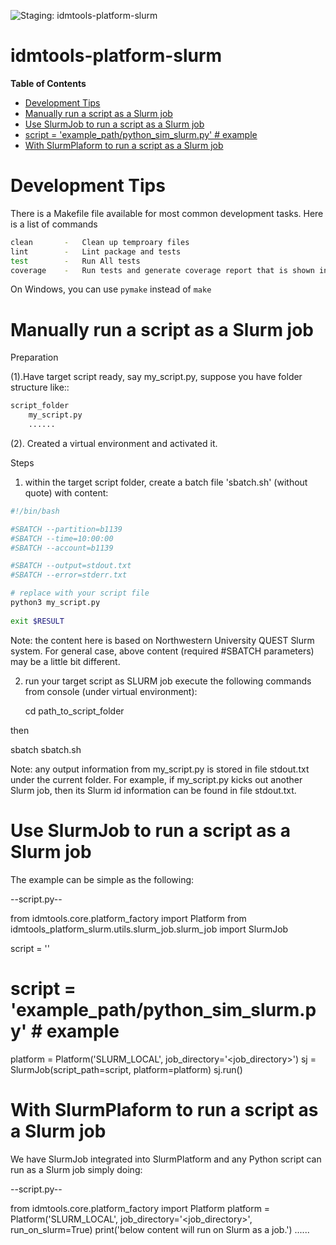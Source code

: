 ![Staging: idmtools-platform-slurm](https://github.com/InstituteforDiseaseModeling/idmtools/workflows/Staging:%20idmtools-platform-slurm/badge.svg?branch=dev)

# idmtools-platform-slurm

<!-- START doctoc generated TOC please keep comment here to allow auto update -->
<!-- DON'T EDIT THIS SECTION, INSTEAD RE-RUN doctoc TO UPDATE -->
**Table of Contents**

- [Development Tips](#development-tips)
- [Manually run a script as a Slurm job](#manually-run-a-script-as-a-slurm-job)
- [Use SlurmJob to run a script as a Slurm job](#use-slurmjob-to-run-a-script-as-a-slurm-job)
- [script = 'example_path/python_sim_slurm.py'   &#035; example](#script--example_pathpython_sim_slurmpy----example)
- [With SlurmPlaform to run a script as a Slurm job](#with-slurmplaform-to-run-a-script-as-a-slurm-job)

<!-- END doctoc generated TOC please keep comment here to allow auto update -->


# Development Tips

There is a Makefile file available for most common development tasks. Here is a list of commands

```bash
clean       -   Clean up temproary files
lint        -   Lint package and tests
test        -   Run All tests
coverage    -   Run tests and generate coverage report that is shown in browser
```

On Windows, you can use `pymake` instead of `make`


# Manually run a script as a Slurm job

Preparation

(1).Have target script ready, say my_script.py, suppose you have folder structure like::

```bash
script_folder
    my_script.py
    ......
```

(2). Created a virtual environment and activated it.

Steps

1. within the target script folder, create a batch file 'sbatch.sh' (without quote) with content:

```bash
#!/bin/bash

#SBATCH --partition=b1139
#SBATCH --time=10:00:00
#SBATCH --account=b1139

#SBATCH --output=stdout.txt
#SBATCH --error=stderr.txt

# replace with your script file
python3 my_script.py
    
exit $RESULT
```

Note: the content here is based on Northwestern University QUEST Slurm system. For general case, above content (required #SBATCH parameters) may be a little bit different.

2. run your target script as SLURM job
   execute the following commands from console (under virtual environment):

   cd path_to_script_folder

then

   sbatch sbatch.sh

Note: any output information from my_script.py is stored in file stdout.txt under the current folder. For example, if my_script.py kicks out another Slurm job, then its Slurm id information can be found in file stdout.txt.


# Use SlurmJob to run a script as a Slurm job

The example can be simple as the following:

--script.py--

from idmtools.core.platform_factory import Platform
from idmtools_platform_slurm.utils.slurm_job.slurm_job import SlurmJob

script = '<user script path>'
# script = 'example_path/python_sim_slurm.py'   # example
platform = Platform('SLURM_LOCAL', job_directory='<job_directory>')
sj = SlurmJob(script_path=script, platform=platform)
sj.run()


# With SlurmPlaform to run a script as a Slurm job

We have SlurmJob integrated into SlurmPlatform and any Python script can run as a Slurm job simply doing:

--script.py--

from idmtools.core.platform_factory import Platform
platform = Platform('SLURM_LOCAL', job_directory='<job_directory>', run_on_slurm=True)
print('below content will run on Slurm as a job.')
......

